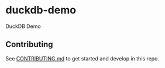 # duckdb-demo

DuckDB Demo

## Contributing

See [CONTRIBUTING.md](CONTRIBUTING.md) to get started and develop in this repo.
